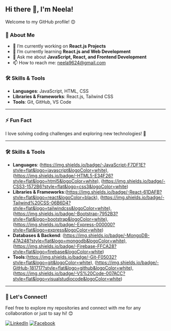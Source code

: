 ## Hi there 👋, I'm Neela!  

Welcome to my GitHub profile! 😊  

### 🚀 About Me  
- 🔭 I’m currently working on **React.js Projects**  
- 🌱 I’m currently learning **React.js and Web Development**  
- 💬 Ask me about **JavaScript, React, and Frontend Development**  
- 📫 How to reach me: [neela9624@gmail.com](neela9624@gmail.com)  

### 🛠️ Skills & Tools  
- **Languages**: JavaScript, HTML, CSS  
- **Libraries & Frameworks**: React.js, Tailwind CSS  
- **Tools**: Git, GitHub, VS Code  

---

### ⚡ Fun Fact  
I love solving coding challenges and exploring new technologies! 🚀

---

### 🛠️ Skills & Tools  
- **Languages**: (https://img.shields.io/badge/-JavaScript-F7DF1E?style=flat&logo=javascript&logoColor=white), (https://img.shields.io/badge/-HTML5-E34F26?style=flat&logo=html5&logoColor=white), (https://img.shields.io/badge/-CSS3-1572B6?style=flat&logo=css3&logoColor=white)  
- **Libraries & Frameworks**:(https://img.shields.io/badge/-React-61DAFB?style=flat&logo=react&logoColor=black), (https://img.shields.io/badge/-Tailwind%20CSS-06B6D4?style=flat&logo=tailwindcss&logoColor=white), (https://img.shields.io/badge/-Bootstrap-7952B3?style=flat&logo=bootstrap&logoColor=white), (https://img.shields.io/badge/-Express-000000?style=flat&logo=express&logoColor=white)  
- **Databases & Backend**: (https://img.shields.io/badge/-MongoDB-47A248?style=flat&logo=mongodb&logoColor=white), (https://img.shields.io/badge/-Firebase-FFCA28?style=flat&logo=firebase&logoColor=white)  
- **Tools**:(https://img.shields.io/badge/-Git-F05032?style=flat&logo=git&logoColor=white), (https://img.shields.io/badge/-GitHub-181717?style=flat&logo=github&logoColor=white), (https://img.shields.io/badge/-VS%20Code-007ACC?style=flat&logo=visualstudiocode&logoColor=white)  

---

### 🌟 Let's Connect!  
Feel free to explore my repositories and connect with me for any collaboration or just to say hi! 😊

[![LinkedIn](https://img.shields.io/badge/LinkedIn-0077B5?style=flat&logo=linkedin&logoColor=white)](https://www.linkedin.com/in/neela-rani)
[![Facebook](https://img.shields.io/badge/Facebook-1877F2?style=flat&logo=facebook&logoColor=white)](https://www.facebook.com/neelaa.rani)

